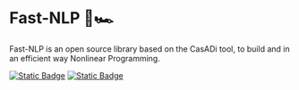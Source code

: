 # Fast-NLP 🏁🏎 


Fast-NLP is an open source library based on the CasADi tool, to build and in an efficient way Nonlinear Programming.

[![Static Badge](https://img.shields.io/badge/Matlab-blue)](https://github.com/Lorenzo-maker/FastNLP.git)
[![Static Badge](https://img.shields.io/badge/Python-purple)](https://github.com/Lorenzo-maker/FastNLP.git)
